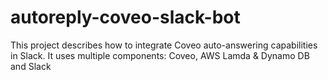 # autoreply-coveo-slack-bot
This project describes how to integrate Coveo auto-answering capabilities in Slack. It uses multiple components: Coveo, AWS Lamda &amp; Dynamo DB and Slack 
